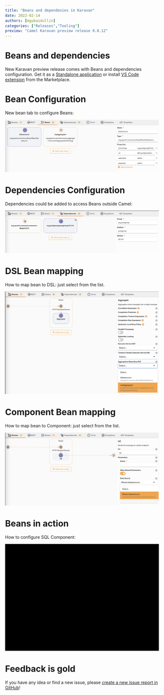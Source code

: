```yaml
---
title: "Beans and dependenies in Karavan"
date: 2022-02-14
authors: [mgubaidullin]
categories: ["Releases","Tooling"]
preview: "Camel Karavan preview release 0.0.12"
---
```


# Beans and dependencies

New Karavan preview release comes with Beans and dependencies configuration. Get it as a [Standalone application](https://github.com/apache/camel-karavan/pkgs/container/camel-karavan) or install [VS Code extension](https://marketplace.visualstudio.com/items?itemName=camel-karavan.karavan) from the Marketplace.

# Bean Configuration

New bean tab to configure Beans:

![screenshot](./karavan-beans.png)

# Dependencies Configuration

Dependencies could be added to access Beans outside Camel:

![screenshot](./karavan-dependencies.png)

# DSL Bean mapping

How to map bean to DSL: just select from the list.

![screenshot](./karavan-bean-dsl.png)

# Component Bean mapping

How to map bean to Component: just select from the list.

![screenshot](./karavan-bean-component.png)

# Beans in action

How to configure SQL Component:

![screenshot](./karavan-bean-component.gif)

# Feedback is gold

If you have any idea or find a new issue, please [create a new issue report in GitHub](https://github.com/apache/camel-karavan/issues)!
